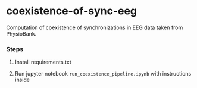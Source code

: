 # coexistence-of-sync-eeg
Computation of coexistence of synchronizations in EEG data taken from PhysioBank.

### Steps

1. Install requirements.txt

2. Run jupyter notebook ```run_coexistence_pipeline.ipynb``` with instructions inside
